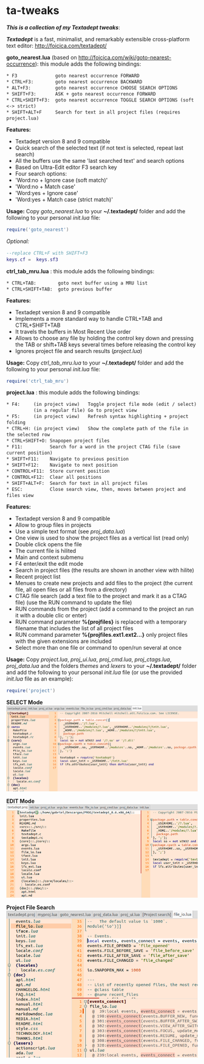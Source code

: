 # ta-tweaks
___This is a collection of my Textadept tweaks___:

___Textadept___ is a fast, minimalist, and remarkably extensible cross-platform text editor: http://foicica.com/textadept/

  __goto_nearest.lua__ (based on http://foicica.com/wiki/goto-nearest-occurrence): this module adds the following bindings:
  
    * F3              goto nearest occurrence FORWARD
    * CTRL+F3:        goto nearest occurrence BACKWARD
    * ALT+F3:         goto nearest occurrence CHOOSE SEARCH OPTIONS
    * SHIFT+F3:       ASK + goto nearest occurrence FORWARD
    * CTRL+SHIFT+F3:  goto nearest occurrence TOGGLE SEARCH OPTIONS (soft <-> strict)
    * SHIFT+ALT+F     Search for text in all project files (requires project.lua)
      
__Features:__
* Textadept version 8 and 9 compatible
* Quick search of the selected text (if not text is selected, repeat last search)
* All the buffers use the same 'last searched text' and search options
* Based on Ultra-Edit editor F3 search key
* Four search options:
 * 'Word:no + Ignore case (soft match)'
 * 'Word:no + Match case'
 * 'Word:yes + Ignore case'
 * 'Word:yes + Match case (strict match)'

__Usage:__
Copy  _goto_nearest.lua_ to your __~/.textadept/__ folder and add the following to your personal _init.lua_ file:
```lua
require('goto_nearest')
```
_Optional:_
```lua
--replace CTRL+F with SHIFT+F3
keys.cf =  keys.sf3
```

  __ctrl_tab_mru.lua__ : this module adds the following bindings:
  
    * CTRL+TAB:        goto next buffer using a MRU list
    * CTRL+SHIFT+TAB:  goto previous buffer
      
__Features:__
* Textadept version 8 and 9 compatible
* Implements a more standard way to handle CTRL+TAB and CTRL+SHIFT+TAB
* It travels the buffers in Most Recent Use order
* Allows to choose any file by holding the control key down and pressing the TAB or shift+TAB keys several times before releasing the control key
* Ignores project file and search results (_project.lua_)

__Usage:__
Copy  _ctrl_tab_mru.lua_ to your __~/.textadept/__ folder and add the following to your personal _init.lua_ file:
```lua
require('ctrl_tab_mru')
```

  __project.lua__ : this module adds the following bindings:
  
    * F4:     (in project view)   Toggle project file mode (edit / select)
              (in a regular file) Go to project view
    * F5:     (in project view)   Refresh syntax highlighting + project folding
    * CTRL+H: (in project view)   Show the complete path of the file in the selected row
    * CTRL+SHIFT+O: Snapopen project files
    * F11:       	Search for a word in the project CTAG file (save current position)
    * SHIFT+F11:    Navigate to previous position
    * SHIFT+F12:    Navigate to next position
	* CONTROL+F11:  Store current position
	* CONTROL+F12:  Clear all positions
	* SHIFT+ALT+F:  Search for text in all project files
	* ESC:		    Close search view, then, moves between project and files view
      
__Features:__
* Textadept version 8 and 9 compatible
* Allow to group files in projects
* Use a simple text format (see _proj_data.lua_)
* One view is used to show the project files as a vertical list (read only)
* Double click opens the file
* The current file is hilited
* Main and context submenu
* F4 enter/exit the edit mode
* Search in project files (the results are shown in another view with hilite)
* Recent project list
* Menues to create new projects and add files to the project (the current file, all open files or all files from a directory)
* CTAG file search (add a text file to the project and mark it as a CTAG file) (use the RUN command to update the file)
* RUN commands from the project (add a command to the project an run it with a double clic or enter)
* RUN command parameter __%{projfiles}__ is replaced with a temporary filename that includes the list of all project files
* RUN command parameter __%{projfiles.ext1.ext2...}__ only project files with the given extensions are included
* Select more than one file or command to open/run several at once

__Usage:__
Copy  _project.lua_, _proj_ui.lua_, _proj_cmd.lua_, _proj_ctags.lua_, _proj_data.lua_ and the folders _themes_ and _lexers_ to your __~/.textadept/__ folder and add the following to your personal _init.lua_ file (or use the provided _init.lua_ file as an example):
```lua
require('project')
```
**SELECT Mode**
![select mode](https://github.com/gabdub/ta-tweaks/blob/master/screencapt/ta_proj_sel.png "Project in select mode")

**EDIT Mode**
![edit mode](https://github.com/gabdub/ta-tweaks/blob/master/screencapt/ta_proj_edit.png "Project in edit mode")

**Project File Search**
![file search](https://github.com/gabdub/ta-tweaks/blob/master/screencapt/ta_search.png "Search text in Project files")
